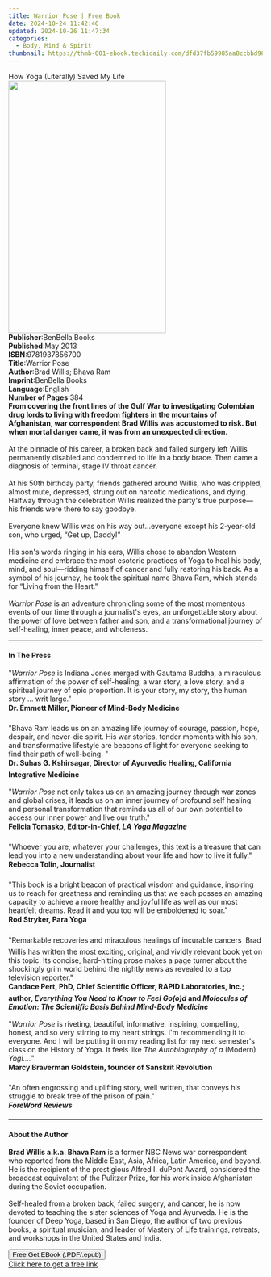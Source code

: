 ```yaml
---
title: Warrior Pose | Free Book
date: 2024-10-24 11:42:46
updated: 2024-10-26 11:47:34
categories:
  - Body, Mind & Spirit
thumbnail: https://thmb-001-ebook.techidaily.com/dfd37fb59985aa8ccbbd96fcf8958a6bc82b3cc82201a03d69b4ace4194d0510.jpg
---
```

<main id="book-container">
  <div class="flex flex-col">
    <div class="book-brief flex-1 py-6 px-4 sm:p-6 md:py-10 md:px-8">
      <!-- brief-->
      <div class="book-brief-main">How Yoga (Literally) Saved My Life</div>
    </div>
    <div
      class="book-meta-info flex-1 grid gap-4 col-start-1 col-end-3 row-start-1 sm:mb-6 sm:grid-cols-4 lg:gap-6 lg:col-start-2 lg:row-end-6 lg:row-span-6 lg:mb-0"
    >
      <div
        class="book-meta-info-left place-content-center mt-4 p-4 text-sm leading-6 col-start-2 col-span-2 dark:text-slate-400"
      >
        <img
          class="w-full h-500 object-cover rounded-lg sm:h-255 sm:col-span-2 lg:col-span-full"
          src="https://img-001-ebook.techidaily.com/535470b558bf7af39749b4b2ca82942f008341a3c39208dc4b408be8f807c67a.jpg"
          alt=""
          width="312"
          height="500"
        />
      </div>
      <div
        class="book-meta-info-right mt-2 col-start-1 row-start-2 col-span-3 self-center"
      >
        <!-- meta data  -->
        <div class="flex flex-col px-4 md:px-8">
          <div class="flex-1">
            <strong>Publisher</strong>:<span class="px-2">BenBella Books</span>
          </div>
          <div class="flex-1">
            <strong>Published</strong>:<span class="px-2">May 2013</span>
          </div>
          <div class="flex-1">
            <strong>ISBN</strong>:<span class="px-2">9781937856700</span>
          </div>
          <div class="flex-1">
            <strong>Title</strong>:<span class="px-2">Warrior Pose</span>
          </div>
          <div class="flex-1">
            <strong>Author</strong>:<span class="px-2"
              >Brad Willis; Bhava Ram</span
            >
          </div>
          <div class="flex-1">
            <strong>Imprint</strong>:<span class="px-2">BenBella Books</span>
          </div>
          <div class="flex-1">
            <strong>Language</strong>:<span class="px-2">English</span>
          </div>
          <div class="flex-1">
            <strong>Number of Pages</strong>:<span class="px-2">384</span>
          </div>
        </div>
      </div>
    </div>
    <div class="book-description flex-1 py-6 px-4 sm:p-6 md:py-10 md:px-8">
      <div class="book-description-main">
        <div accordion-content="" id="description">
          <b
            >From covering the front lines of the Gulf War to investigating
            Colombian drug lords to living with freedom fighters in the
            mountains of Afghanistan, war correspondent Brad Willis was
            accustomed to risk. But when mortal danger came, it was from an
            unexpected direction.</b
          ><br /><br />At the pinnacle of his career, a broken back and failed
          surgery left Willis permanently disabled and condemned to life in a
          body brace. Then came a diagnosis of terminal, stage IV throat
          cancer.<br /><br />At his 50th birthday party, friends gathered around
          Willis, who was crippled, almost mute, depressed, strung out on
          narcotic medications, and dying. Halfway through the celebration
          Willis realized the party's true purpose—his friends were there to say
          goodbye.<br /><br />Everyone knew Willis was on his way out...everyone
          except his 2-year-old son, who urged, “Get up, Daddy!"<br /><br />His
          son's words ringing in his ears, Willis chose to abandon Western
          medicine and embrace the most esoteric practices of Yoga to heal his
          body, mind, and soul—ridding himself of cancer and fully restoring his
          back. As a symbol of his journey, he took the spiritual name Bhava
          Ram, which stands for “Living from the Heart."<br /><br /><i
            >Warrior Pose</i
          >
          is an adventure chronicling some of the most momentous events of our
          time through a journalist's eyes, an unforgettable story about the
          power of love between father and son, and a transformational journey
          of self-healing, inner peace, and wholeness.
        </div>
        <div class="accordion-fader"></div>
      </div>
    </div>
    <div class="book-excerpts flex-1 py-6 px-4 sm:p-6 md:py-10 md:px-8">
      <!-- excerpts-->
      <div class="book-excerpts-main">
        <hr />
        <h4 class="placeholder placeholder-heading">
          <span>In The Press</span>
        </h4>
        <p>
          "<i>Warrior Pose</i> is Indiana Jones merged with Gautama Buddha, a
          miraculous affirmation of the power of self-healing, a war story, a
          love story, and a spiritual journey of epic proportion. It is your
          story, my story, the human story ... writ large."<br /><b
            >Dr. Emmett Miller, Pioneer of Mind-Body Medicine</b
          ><br /><br />"Bhava Ram leads us on an amazing life journey of
          courage, passion, hope, despair, and never-die spirit. His war
          stories, tender moments with his son, and transformative lifestyle are
          beacons of light for everyone seeking to find their path of
          well-being. "<br /><b
            >Dr. Suhas G. Kshirsagar, Director of Ayurvedic Healing, California
            Integrative Medicine</b
          ><br /><br />"<i>Warrior Pose</i> not only takes us on an amazing
          journey through war zones and global crises, it leads us on an inner
          journey of profound self healing and personal transformation that
          reminds us all of our own potential to access our inner power and live
          our truth."<br /><b
            >Felicia Tomasko, Editor-in-Chief, <i>LA Yoga Magazine</i></b
          ><br /><br />"Whoever you are, whatever your challenges, this text is
          a treasure that can lead you into a new understanding about your life
          and how to live it fully."<br /><b>Rebecca Tolin, Journalist</b
          ><br /><br />"This book is a bright beacon of practical wisdom and
          guidance, inspiring us to reach for greatness and reminding us that we
          each posses an amazing capacity to achieve a more healthy and joyful
          life as well as our most heartfelt dreams. Read it and you too will be
          emboldened to soar."<br /><b>Rod Stryker, Para Yoga</b
          ><br /><br />"Remarkable recoveries and miraculous healings of
          incurable cancers  Brad Willis has written the most exciting,
          original, and vividly relevant book yet on this topic. Its concise,
          hard-hitting prose makes a page turner about the shockingly grim world
          behind the nightly news as revealed to a top television reporter."<br /><b
            >Candace Pert, PhD, Chief Scientific Officer, RAPID Laboratories,
            Inc.; author, <i>Everything You Need to Know to Feel Go(o)d</i> and
            <i
              >Molecules of Emotion: The Scientific Basis Behind Mind-Body
              Medicine</i
            ></b
          ><br /><br />"<i>Warrior Pose</i> is riveting, beautiful, informative,
          inspiring, compelling, honest, and so very stirring to my heart
          strings. I'm recommending it to everyone. And I will be putting it on
          my reading list for my next semester's class on the History of Yoga.
          It feels like <i>The Autobiography of a </i>(Modern)<i> Yogi....</i
          >"<br /><b
            >Marcy Braverman Goldstein, founder of Sanskrit Revolution</b
          ><br /><br />"An often engrossing and uplifting story, well written,
          that conveys his struggle to break free of the prison of pain."<br /><b
            ><i>ForeWord Reviews</i></b
          >
        </p>
      </div>
    </div>
    <div class="book-about-author flex-1 py-6 px-4 sm:p-6 md:py-10 md:px-8">
      <!-- about author-->
      <div class="book-main-author-main">
        <hr />
        <h4 class="placeholder placeholder-heading">
          <span>About the Author</span>
        </h4>
        <p>
          <b>Brad Willis a.k.a. Bhava Ram</b> is a former NBC News war
          correspondent who reported from the Middle East, Asia, Africa, Latin
          America, and beyond. He is the recipient of the prestigious Alfred I.
          duPont Award, considered the broadcast equivalent of the Pulitzer
          Prize, for his work inside Afghanistan during the Soviet
          occupation.<br /><br />Self-healed from a broken back, failed surgery,
          and cancer, he is now devoted to teaching the sister sciences of Yoga
          and Ayurveda. He is the founder of Deep Yoga, based in San Diego, the
          author of two previous books, a spiritual musician, and leader of
          Mastery of Life trainings, retreats, and workshops in the United
          States and India.
        </p>
      </div>
    </div>
    <div class="book-free-get flex-1 py-6 px-4 sm:p-6 md:py-10 md:px-8">
      <button
        id="btn-free-get"
        class="bg-blue-500 hover:bg-blue-700 text-white font-bold py-2 px-4 rounded"
      >
        Free Get EBook (.PDF/.epub)
      </button>
      <div id="countdown-display" class="px-2 text-lg mt-2"></div>
      <a
        id="free-link"
        class="hidden bg-blue-500 hover:bg-blue-700 text-white font-bold py-2 px-4 rounded"
        href="https://www.ebooks.com/en-us/book/210328456/warrior-pose/brad-willis/"
        target="_blank"
        >Click here to get a free link</a
      >
    </div>
    <script>
      let countdownTime = 0;
      let countdownInterval = null;
      document
        .getElementById('btn-free-get')
        .addEventListener('click', startCountdown);
      function startCountdown() {
        countdownTime = new Date().getTime() + 60000 * 3;
        countdownInterval = setInterval(updateCountdown, 1000);
        document.getElementById('btn-free-get').disabled = true;
        document
          .getElementById('btn-free-get')
          .classList.add('bg-gray-500', 'cursor-not-allowed');
      }
      function updateCountdown() {
        let currentTime = new Date().getTime();
        let timeLeft = countdownTime - currentTime;
        let secondsLeft = Math.floor(timeLeft / 1000);
        document.getElementById('countdown-display').innerHTML =
          `Remaining time: ${secondsLeft} seconds.`;
        if (secondsLeft <= 0) {
          clearInterval(countdownInterval);
          document.getElementById('btn-free-get').classList.add('hidden');
          document.getElementById('free-link').classList.remove('hidden');
          document.getElementById('countdown-display').innerHTML = '';
        }
      }
    </script>
  </div>
</main>

